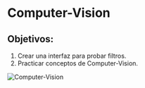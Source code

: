 # Computer-Vision 

## Objetivos:

1. Crear una interfaz para probar filtros.
2. Practicar conceptos de Computer-Vision.

![Computer-Vision](https://www.google.com/url?sa=i&url=https%3A%2F%2Fwww.forbes.com.mx%2Fred-forbes-5-aplicaciones-de-computer-vision-que-te-sorprenderan%2F&psig=AOvVaw1c_41U5u1n4tKxwCZVzMfR&ust=1631811802021000&source=images&cd=vfe&ved=0CAkQjRxqFwoTCJjVzuG6gfMCFQAAAAAdAAAAABAD)